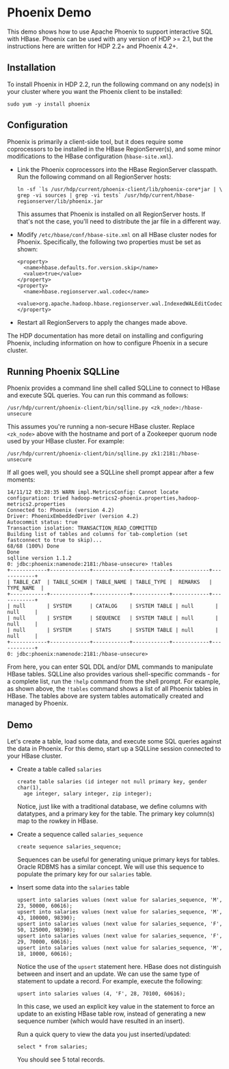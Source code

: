 Phoenix Demo
=============

This demo shows how to use Apache Phoenix to support interactive SQL with HBase. Phoenix can be used with any version of HDP >= 2.1, but the instructions here are written for HDP 2.2+ and Phoenix 4.2+. 

Installation
------------

To install Phoenix in HDP 2.2, run the following command on any node(s) in your cluster where you want the Phoenix client to be installed:

```
sudo yum -y install phoenix
```

Configuration
-------------

Phoenix is primarily a client-side tool, but it does require some coprocessors to be installed in the HBase RegionServer(s), and some minor modifications to the HBase configuration (`hbase-site.xml`).

- Link the Phoenix coprocessors into the HBase RegionServer classpath. Run the following command on all RegionServer hosts:

  ```
  ln -sf `ls /usr/hdp/current/phoenix-client/lib/phoenix-core*jar | \
  grep -vi sources | grep -vi tests` /usr/hdp/current/hbase-regionserver/lib/phoenix.jar 
  ```
  
  This assumes that Phoenix is installed on all RegionServer hosts. If that's not the case, you'll need to distribute the jar file in a different way.

- Modify `/etc/hbase/conf/hbase-site.xml` on all HBase cluster nodes for Phoenix. Specifically, the following two properties must be set as shown:

  ```
  <property>
    <name>hbase.defaults.for.version.skip</name>
    <value>true</value>
  </property>
  <property>
    <name>hbase.regionserver.wal.codec</name>
    <value>org.apache.hadoop.hbase.regionserver.wal.IndexedWALEditCodec</value>
  </property> 
  ```

- Restart all RegionServers to apply the changes made above.

The HDP documentation has more detail on installing and configuring Phoenix, including information on how to configure Phoenix in a secure cluster.

Running Phoenix SQLLine
-----------------------

Phoenix provides a command line shell called SQLLine to connect to HBase and execute SQL queries. You can run this command as follows:

```
/usr/hdp/current/phoenix-client/bin/sqlline.py <zk_node>:/hbase-unsecure
```

This assumes you're running a non-secure HBase cluster. Replace `<zk_node>` above with the hostname and port of a Zookeeper quorum node used by your HBase cluster. For example:

```
/usr/hdp/current/phoenix-client/bin/sqlline.py zk1:2181:/hbase-unsecure
``` 

If all goes well, you should see a SQLLine shell prompt appear after a few moments:

```
14/11/12 03:28:35 WARN impl.MetricsConfig: Cannot locate configuration: tried hadoop-metrics2-phoenix.properties,hadoop-metrics2.properties
Connected to: Phoenix (version 4.2)
Driver: PhoenixEmbeddedDriver (version 4.2)
Autocommit status: true
Transaction isolation: TRANSACTION_READ_COMMITTED
Building list of tables and columns for tab-completion (set fastconnect to true to skip)...
68/68 (100%) Done
Done
sqlline version 1.1.2
0: jdbc:phoenix:namenode:2181:/hbase-unsecure> !tables
+------------+-------------+------------+------------+------------+------------+
| TABLE_CAT  | TABLE_SCHEM | TABLE_NAME | TABLE_TYPE |  REMARKS   | TYPE_NAME  |
+------------+-------------+------------+------------+------------+------------+
| null       | SYSTEM      | CATALOG    | SYSTEM TABLE | null       | null     |
| null       | SYSTEM      | SEQUENCE   | SYSTEM TABLE | null       | null     |
| null       | SYSTEM      | STATS      | SYSTEM TABLE | null       | null     |
+------------+-------------+------------+------------+------------+------------+
0: jdbc:phoenix:namenode:2181:/hbase-unsecure> 
```

From here, you can enter SQL DDL and/or DML commands to manipulate HBase tables. SQLLine also provides various shell-specific commands - for a complete list, run the `!help` command from the shell prompt. For example, as shown above, the `!tables` command shows a list of all Phoenix tables in HBase. The tables above are system tables automatically created and managed by Phoenix.

Demo
------

Let's create a table, load some data, and execute some SQL queries against the data in Phoenix. For this demo, start up a SQLLine session connected to your HBase cluster.

- Create a table called `salaries`

  ```
  create table salaries (id integer not null primary key, gender char(1), 
    age integer, salary integer, zip integer);
  ```

  Notice, just like with a traditional database, we define columns with datatypes, and a primary key for the table. The primary key column(s) map to the rowkey in HBase.

- Create a sequence called `salaries_sequence` 

  ```
  create sequence salaries_sequence; 
  ```

  Sequences can be useful for generating unique primary keys for tables. Oracle RDBMS has a similar concept. We will use this sequence to populate the primary key for our `salaries` table.

- Insert some data into the `salaries` table

  ```
  upsert into salaries values (next value for salaries_sequence, 'M', 23, 50000, 60616);
  upsert into salaries values (next value for salaries_sequence, 'M', 43, 100000, 98390);
  upsert into salaries values (next value for salaries_sequence, 'F', 50, 125000, 98390);
  upsert into salaries values (next value for salaries_sequence, 'F', 29, 70000, 60616);
  upsert into salaries values (next value for salaries_sequence, 'M', 18, 10000, 60616);
  ```

  Notice the use of the `upsert` statement here. HBase does not distinguish between and insert and an update. We can use the same type of statement to update a record. For example, execute the following:

  ```
  upsert into salaries values (4, 'F', 28, 70100, 60616);
  ```

  In this case, we used an explicit key value in the statement to force an update to an existing HBase table row, instead of generating a new sequence number (which would have resulted in an insert).

  Run a quick query to view the data you just inserted/updated:

  ```
  select * from salaries;
  ```

  You should see 5 total records.


